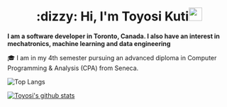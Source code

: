<!-- Heading -->
<h1 align="center">:dizzy: Hi, I'm Toyosi Kuti<img src = "https://raw.githubusercontent.com/MartinHeinz/MartinHeinz/master/wave.gif" width = 30px></h1>

<b> I am a software developer in Toronto, Canada. I also have an interest in mechatronics, machine learning and data engineering </b>

:mortar_board: I am in my 4th semester pursuing an advanced diploma in Computer Programming & Analysis (CPA) from Seneca.

![Top Langs](https://github-readme-stats.vercel.app/api/top-langs?username=okuti2&langs_count=10&show_icons=true&locale=en&layout=compact&theme=tokyonight)

[![Toyosi's github stats](https://github-readme-stats.vercel.app/api?username=okuti2&theme=tokyonight)](https://github.com/okuti2/github-readme-stats)
